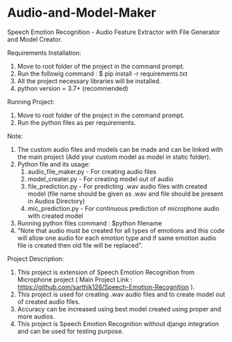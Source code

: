 # Audio-and-Model-Maker
Speech Emotion Recognition - Audio Feature Extractor with File Generator and Model Creator.

Requirements Installation:
  1. Move to root folder of the project in the command prompt.
  2. Run the followig command : $ pip install -r requirements.txt
  3. All the project necessary libraries will be installed.
  4. python version = 3.7+ (recommended)

Running Project:
  1. Move to root folder of the project in the command prompt.
  2. Run the python files as per requirements.

Note:
  1. The custom audio files and models can be made and can be linked with the main project (Add your custom model as model in static folder).
  2. Python file and its usage:
      1. audio_file_maker.py - For creating audio files
      2. model_creater.py    - For creating model out of audio
      3. file_prediction.py  - For predicting .wav audio files with created model (file name should be given as .wav and file should be present in Audios Directory)
      4. mic_prediction.py   - For continuous prediction of microphone audio with created model
  3. Running python files command : $python filename
  4. "Note that audio must be created for all types of emotions and this code will allow one audio for each emotion type and if same emotion audio file is created then old file will be replaced".

Project Description:
  1. This project is extension of Speech Emotion Recognition from Microphone project ( Main Project Link : https://github.com/sarthik126/Speech-Emotion-Recognition ).
  2. This project is used for creating .wav audio files and to create model out of created audio files.
  3. Accuracy can be increased using best model created using proper and more audios.
  4. This project is Speech Emotion Recognition without django integration and can be used for testing purpose.

